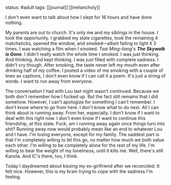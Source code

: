 status: #adult 
tags: [[journal]] [[melancholy]]

I don't even want to talk about how I slept for 16 hours and have done nothing. 

My parents are out to church. It's only me and my siblings in the house. I took the opportunity. I grabbed my stale cigarettes, took the remaining 4 matchsticks, opened the window, and smoked—albeit failing to light it 3 times. I was watching a film when I smoked. *Tsai Ming-liang*'s ***The Skywalk is Gone***. I didn't really watch the whole time I smoked. I was just thinking. And thinking. And kept thinking. I was just filled with complete sadness. I didn't cry though. After smoking, the taste never left my mouth even after drinking half of my coffee. I posted a video of me smoking with a couple of lines as captions, I don't even know if I can call it a poem. It's just a string of words. I want to run away from everyone. 

The conversation I had with Lou last night wasn't continued. Because we both don't remember how I fucked up. But the fact still remains that I did somehow. However, I can't apologize for something I can't remember. I don't know where to go from here. I don't know what to do next. All I can think about is running away. From her, especially. I don't know if I want to deal with this right now. I don't even know if I want to continue this friendship, at this state. Fuck, am I running away again once things turn into shit? Running away now would probably mean like an end to whatever Lou and I have. I'm losing everyone, except for my family. The saddest part is that I'm completely willing to let this go, no matter how much we both value each other. I'm willing to be completely alone for the rest of my life. I'm willing to bear the weight of my loneliness, until it kills me. Well, there's still Kanola. And IC's there, too, I think. 

Today I daydreamed about kissing my ex-girlfriend after we reconciled. It felt nice. However, this is my brain trying to cope with the sadness I'm feeling.